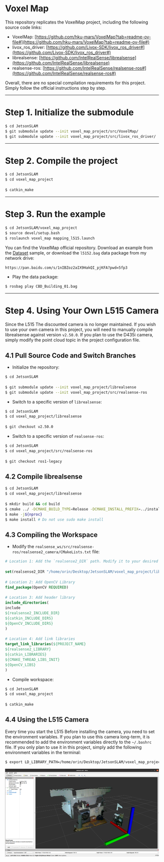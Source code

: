 # Voxel Map

This repository replicates the VoxelMap project, including the following source code links:

* VoxelMap: [https://github.com/hku-mars/VoxelMap?tab=readme-ov-file#](https://github.com/hku-mars/VoxelMap?tab=readme-ov-file#)
* livox_ros_driver: [https://github.com/Livox-SDK/livox_ros_driver#](https://github.com/Livox-SDK/livox_ros_driver#)
* librealsense: [https://github.com/IntelRealSense/librealsense](https://github.com/IntelRealSense/librealsense)
* realsense-ros: [https://github.com/IntelRealSense/realsense-ros#](https://github.com/IntelRealSense/realsense-ros#)

Overall, there are no special compilation requirements for this project. Simply follow the official instructions step by step.

----
# Step 1. Initialize the submodule

```bash
$ cd JetsonSLAM
$ git submodule update --init voxel_map_project/src/VoxelMap/
$ git submodule update --init voxel_map_project/src/livox_ros_driver/
```

----
# Step 2. Compile the project

```bash
$ cd JetsonSLAM
$ cd voxel_map_project

$ catkin_make
```

----
# Step 3. Run the example

```bash
$ cd JetsonSLAM/voxel_map_project
$ source devel/setup.bash
$ roslaunch voxel_map mapping_l515.launch
```

You can find the VoxelMap official repository. Download an example from the [Dataset](https://connecthkuhk-my.sharepoint.com/personal/ycj1_connect_hku_hk/_layouts/15/onedrive.aspx?id=%2Fpersonal%2Fycj1%5Fconnect%5Fhku%5Fhk%2FDocuments%2FL515%5Fdataset&ga=1) sample, or download the `l5152.bag` data package from my network drive:

```bash
https://pan.baidu.com/s/1nIBZoz2aIX9HakQI_pjKFA?pwd=5fp3
```

* Play the data package:

```bash
$ rosbag play CBD_Building_01.bag
```

---
# Step 4. Using Your Own L515 Camera

Since the L515 The discounted camera is no longer maintained. If you wish to use your own camera in this project, you will need to manually compile librealsense against version `v2.50.0`. If you plan to use the D435i camera, simply modify the point cloud topic in the project configuration file.

## 4.1 Pull Source Code and Switch Branches
* Initialize the repository:
```bash
$ cd JetsonSLAM

$ git submodule update --init voxel_map_project/librealsense
$ git submodule update --init voxel_map_project/src/realsense-ros
```

* Switch to a specific version of `librealsense`:

```bash
$ cd JetsonSLAM
$ cd voxel_map_project/librealsense

$ git checkout v2.50.0
```

* Switch to a specific version of `realsense-ros`:

```bash
$ cd JetsonSLAM
$ cd voxel_map_project/src/realsense-ros

$ git checkout ros1-legacy
```

## 4.2 Compile librealsense

```bash
$ cd JetsonSLAM
$ cd voxel_map_project/librealsense

$ mkdir build && cd build
$ cmake ../ -DCMAKE_BUILD_TYPE=Release -DCMAKE_INSTALL_PREFIX=../install
$ make -j${nproc}
$ make install # Do not use sudo make install
```

## 4.3 Compiling the Workspace

* Modify the `realsense_ws/src/realsense-ros/realsense2_camera/CMakeLists.txt` file:

```cmake
# Location 1: Add the `realsense2_DIR` path. Modify it to your desired path.

set(realsense2_DIR "/home/orin/Desktop/JetsonSLAM/voxel_map_project/librealsense/install/lib/cmake/realsense2")

# Location 2: Add OpenCV Library
find_package(OpenCV REQUIRED)

# Location 3: Add header library
include_directories(
include
${realsense2_INCLUDE_DIR}
${catkin_INCLUDE_DIRS}
${OpenCV_INCLUDE_DIRS}
)

# Location 4: Add link libraries
target_link_libraries(${PROJECT_NAME}
${realsense2_LIBRARY}
${catkin_LIBRARIES}
${CMAKE_THREAD_LIBS_INIT}
${OpenCV_LIBS}
)
```

* Compile workspace:

```bash
$ cd JetsonSLAM
$ cd voxel_map_project

$ catkin_make
```

## 4.4 Using the L515 Camera

Every time you start the L515 Before installing the camera, you need to set the environment variables. If you plan to use this camera long-term, it is recommended to add the environment variables directly to the `~/.bashrc` file. If you only plan to use it in this project, simply add the following environment variables in the terminal:

```bash
$ export LD_LIBRARY_PATH=/home/orin/Desktop/JetsonSLAM/voxel_map_project/librealsense/install/lib:$LD_LIBRARY_PATH
```

![l515](l515.png)